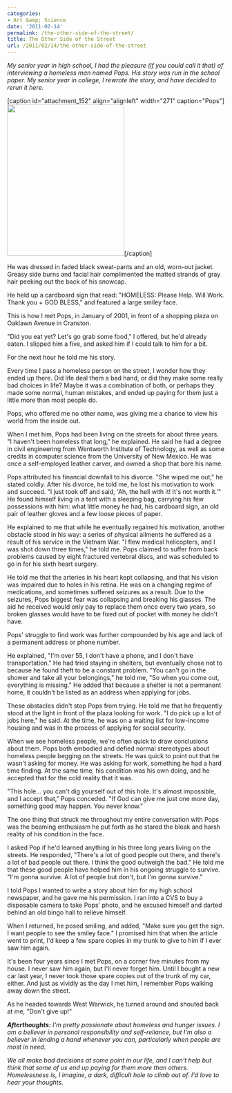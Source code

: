 ```yaml
---
categories:
- Art &amp; Science
date: '2011-02-14'
permalink: /the-other-side-of-the-street/
title: The Other Side of the Street
url: /2011/02/14/the-other-side-of-the-street
---
```


<em>My senior year in high school, I had the pleasure (if you could call it that) of interviewing a homeless man named Pops. His story was run in the school paper. My senior year in college, I rewrote the story, and have decided to rerun it here.</em>

[caption id="attachment_152" align="alignleft" width="271" caption="Pops"]<img src="https://gomakethings.com/wp-content/uploads/2011/02/Pops-271x350.jpg" alt="" title="Pops" width="271" height="350" class="size-medium wp-image-152" />[/caption]

He was dressed in faded black sweat-pants and an old, worn-out jacket. Greasy side burns and facial hair complimented the matted strands of gray hair peeking out the back of his snowcap.

He held up a cardboard sign that read: "HOMELESS: Please Help. Will Work. Thank you + GOD BLESS," and featured a large smiley face.

This is how I met Pops, in January of 2001, in front of a shopping plaza on Oaklawn Avenue in Cranston.

"Did you eat yet? Let's go grab some food," I offered, but he'd already eaten. I slipped him a five, and asked him if I could talk to him for a bit.

For the next hour he told me his story.
<!--more-->
Every time I pass a homeless person on the street, I wonder how they ended up there. Did life deal them a bad hand, or did they make some really bad choices in life? Maybe it was a combination of both, or perhaps they made some normal, human mistakes, and ended up paying for them just a little more than most people do.

Pops, who offered me no other name, was giving me a chance to view his world from the inside out.

When I met him, Pops had been living on the streets for about three years. "I haven't been homeless that long," he explained. He said he had a degree in civil engineering from Wentworth Institute of Technology, as well as some credits in computer science from the University of New Mexico. He was once a self-employed leather carver, and owned a shop that bore his name.

Pops attributed his financial downfall to his divorce. "She wiped me out," he stated coldly. After his divorce, he told me, he lost his motivation to work and succeed. "I just took off and said, 'Ah, the hell with it! It's not worth it.'" He found himself living in a tent with a sleeping bag, carrying his few possessions with him: what little money he had, his cardboard sign, an old pair of leather gloves and a few loose pieces of paper.

He explained to me that while he eventually regained his motivation, another obstacle stood in his way: a series of physical ailments he suffered as a result of his service in the Vietnam War. "I flew medical helicopters, and I was shot down three times," he told me. Pops claimed to suffer from back problems caused by eight fractured vertebral discs, and was scheduled to go in for his sixth heart surgery.

He told me that the arteries in his heart kept collapsing, and that his vision was impaired due to holes in his retina. He was on a changing regime of medications, and sometimes suffered seizures as a result. Due to the seizures, Pops biggest fear was collapsing and breaking his glasses. The aid he received would only pay to replace them once every two years, so broken glasses would have to be fixed out of pocket with money he didn't have.

Pops' struggle to find work was further compounded by his age and lack of a permanent address or phone number.

He explained, "I'm over 55, I don't have a phone, and I don't have transportation." He had tried staying in shelters, but eventually chose not to because he found theft to be a constant problem. "You can't go in the shower and take all your belongings," he told me, "So when you come out, everything is missing." He added that because a shelter is not a permanent home, it couldn't be listed as an address when applying for jobs.

These obstacles didn't stop Pops from trying. He told me that he frequently stood at the light in front of the plaza looking for work. "I do pick up a lot of jobs here," he said. At the time, he was on a waiting list for low-income housing and was in the process of applying for social security.

When we see homeless people, we're often quick to draw conclusions about them. Pops both embodied and defied normal stereotypes about homeless people begging on the streets. He was quick to point out that he wasn't asking for money. He was asking for work, something he had a hard time finding. At the same time, his condition was his own doing, and he accepted that for the cold reality that it was.

"This hole… you can't dig yourself out of this hole. It's almost impossible, and I accept that," Pops conceded. "If God can give me just one more day, something good may happen. You never know."

The one thing that struck me throughout my entire conversation with Pops was the beaming enthusiasm he put forth as he stared the bleak and harsh reality of his condition in the face.

I asked Pop if he'd learned anything in his three long years living on the streets. He responded, "There's a lot of good people out there, and there's a lot of bad people out there. I think the good outweigh the bad." He told me that these good people have helped him in his ongoing struggle to survive. "I'm gonna survive. A lot of people but don't, but I'm gonna survive."

I told Pops I wanted to write a story about him for my high school newspaper, and he gave me his permission. I ran into a CVS to buy a disposable camera to take Pops' photo, and he excused himself and darted behind an old bingo hall to relieve himself.

When I returned, he posed smiling, and added, "Make sure you get the sign. I want people to see the smiley face." I promised him that when the article went to print, I'd keep a few spare copies in my trunk to give to him if I ever saw him again.

It's been four years since I met Pops, on a corner five minutes from my house. I never saw him again, but I'll never forget him. Until I bought a new car last year, I never took those spare copies out of the trunk of my car, either. And just as vividly as the day I met him, I remember Pops walking away down the street.

As he headed towards West Warwick, he turned around and shouted back at me, "Don't give up!"

<em><strong>Afterthoughts:</strong> I'm pretty passionate about homeless and hunger issues. I am a believer in personal responsibility and self-reliance, but I'm also a believer in lending a hand whenever you can, particularly when people are most in need.

We all make bad decisions at some point in our life, and I can't help but think that some of us end up paying for them more than others. Homelessness is, I imagine, a dark, difficult hole to climb out of. I'd love to hear your thoughts.</em>